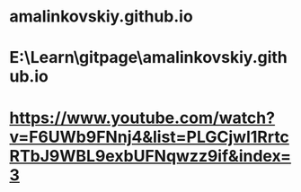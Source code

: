 # amalinkovskiy.github.io
# E:\Learn\gitpage\amalinkovskiy.github.io
# https://www.youtube.com/watch?v=F6UWb9FNnj4&list=PLGCjwl1RrtcRTbJ9WBL9exbUFNqwzz9if&index=3